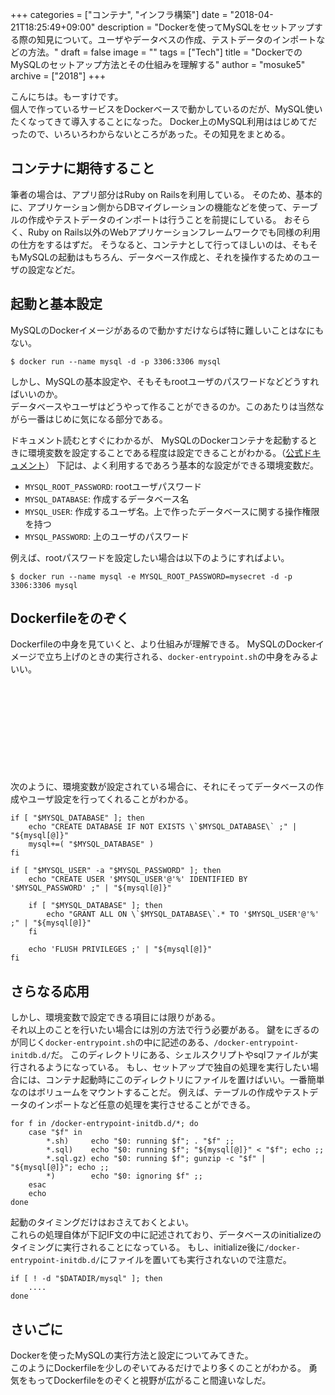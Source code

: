 +++
categories = ["コンテナ", "インフラ構築"]
date = "2018-04-21T18:25:49+09:00"
description = "Dockerを使ってMySQLをセットアップする際の知見について。ユーザやデータベスの作成、テストデータのインポートなどの方法。"
draft = false
image = ""
tags = ["Tech"]
title = "DockerでのMySQLのセットアップ方法とその仕組みを理解する"
author = "mosuke5"
archive = ["2018"]
+++

こんにちは。もーすけです。  
個人で作っているサービスをDockerベースで動かしているのだが、MySQL使いたくなってきて導入することになった。
Docker上のMySQL利用ははじめてだったので、いろいろわからないところがあった。その知見をまとめる。

<!--more-->

## コンテナに期待すること
筆者の場合は、アプリ部分はRuby on Railsを利用している。
そのため、基本的に、アプリケーション側からDBマイグレーションの機能などを使って、テーブルの作成やテストデータのインポートは行うことを前提にしている。
おそらく、Ruby on Rails以外のWebアプリケーションフレームワークでも同様の利用の仕方をするはずだ。
そうなると、コンテナとして行ってほしいのは、そもそもMySQLの起動はもちろん、データベース作成と、それを操作するためのユーザの設定などだ。

## 起動と基本設定
MySQLのDockerイメージがあるので動かすだけならば特に難しいことはなにもない。

```
$ docker run --name mysql -d -p 3306:3306 mysql
```

しかし、MySQLの基本設定や、そもそもrootユーザのパスワードなどどうすればいいのか。  
データベースやユーザはどうやって作ることができるのか。このあたりは当然ながら一番はじめに気になる部分である。

ドキュメント読むとすぐにわかるが、
MySQLのDockerコンテナを起動するときに環境変数を設定することである程度は設定できることがわかる。（[公式ドキュメント](https://hub.docker.com/_/mysql/)）
下記は、よく利用するであろう基本的な設定ができる環境変数だ。

- `MYSQL_ROOT_PASSWORD`: rootユーザパスワード
- `MYSQL_DATABASE`: 作成するデータベース名
- `MYSQL_USER`: 作成するユーザ名。上で作ったデータベースに関する操作権限を持つ
- `MYSQL_PASSWORD`: 上のユーザのパスワード

例えば、rootパスワードを設定したい場合は以下のようにすればよい。

```
$ docker run --name mysql -e MYSQL_ROOT_PASSWORD=mysecret -d -p 3306:3306 mysql
```

## Dockerfileをのぞく
Dockerfileの中身を見ていくと、より仕組みが理解できる。
MySQLのDockerイメージで立ち上げのときの実行される、`docker-entrypoint.sh`の中身をみるよいい。 

<div class="iframely-embed"><div class="iframely-responsive" style="height: 140px; padding-bottom: 0;"><a href="https://github.com/docker-library/mariadb/blob/master/docker-entrypoint.sh" data-iframely-url="//cdn.iframe.ly/nNIVaxs"></a></div></div><script async src="//cdn.iframe.ly/embed.js" charset="utf-8"></script>

次のように、環境変数が設定されている場合に、それにそってデータベースの作成やユーザ設定を行ってくれることがわかる。

```shell
if [ "$MYSQL_DATABASE" ]; then
	echo "CREATE DATABASE IF NOT EXISTS \`$MYSQL_DATABASE\` ;" | "${mysql[@]}"
	mysql+=( "$MYSQL_DATABASE" )
fi
```

```shell
if [ "$MYSQL_USER" -a "$MYSQL_PASSWORD" ]; then
	echo "CREATE USER '$MYSQL_USER'@'%' IDENTIFIED BY '$MYSQL_PASSWORD' ;" | "${mysql[@]}"

	if [ "$MYSQL_DATABASE" ]; then
		echo "GRANT ALL ON \`$MYSQL_DATABASE\`.* TO '$MYSQL_USER'@'%' ;" | "${mysql[@]}"
	fi

	echo 'FLUSH PRIVILEGES ;' | "${mysql[@]}"
fi
```

## さらなる応用
しかし、環境変数で設定できる項目には限りがある。  
それ以上のことを行いたい場合には別の方法で行う必要がある。
鍵をにぎるのが同じく`docker-entrypoint.sh`の中に記述のある、`/docker-entrypoint-initdb.d/`だ。
このディレクトリにある、シェルスクリプトやsqlファイルが実行されるようになっている。
もし、セットアップで独自の処理を実行したい場合には、コンテナ起動時にこのディレクトリにファイルを置けばいい。一番簡単なのはボリュームをマウントすることだ。
例えば、テーブルの作成やテストデータのインポートなど任意の処理を実行させることができる。

```shell
for f in /docker-entrypoint-initdb.d/*; do
	case "$f" in
		*.sh)     echo "$0: running $f"; . "$f" ;;
		*.sql)    echo "$0: running $f"; "${mysql[@]}" < "$f"; echo ;;
		*.sql.gz) echo "$0: running $f"; gunzip -c "$f" | "${mysql[@]}"; echo ;;
		*)        echo "$0: ignoring $f" ;;
	esac
	echo
done
```

起動のタイミングだけはおさえておくとよい。  
これらの処理自体が下記IF文の中に記述されており、データベースのinitializeのタイミングに実行されることになっている。
もし、initialize後に`/docker-entrypoint-initdb.d/`にファイルを置いても実行されないので注意だ。

```shell
if [ ! -d "$DATADIR/mysql" ]; then
    ....
done
```

## さいごに
Dockerを使ったMySQLの実行方法と設定についてみてきた。  
このようにDockerfileを少しのぞいてみるだけでより多くのことがわかる。
勇気をもってDockerfileをのぞくと視野が広がること間違いなしだ。